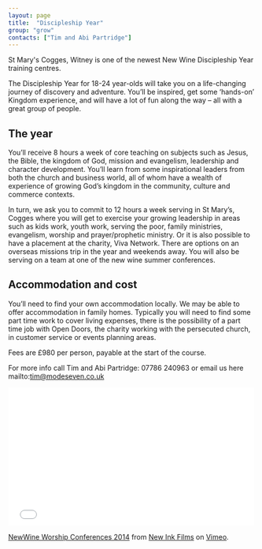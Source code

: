 ```yaml
---
layout: page
title:  "Discipleship Year"
group: "grow"
contacts: ["Tim and Abi Partridge"]
---
```


St Mary's Cogges, Witney is one of the newest New Wine Discipleship Year training centres.

The Discipleship Year for 18-24 year-olds will take you on a life-changing journey of discovery and adventure. You’ll be inspired, get some ‘hands-on’ Kingdom experience, and will have a lot of fun along the way – all with a great group of people.

## The year

You’ll receive 8 hours a week of core teaching on subjects such as Jesus, the Bible, the kingdom of God, mission and evangelism, leadership and character development. You’ll learn from some inspirational leaders from both the church and business world, all of whom have a wealth of experience of growing God’s kingdom in the community, culture and commerce contexts.

In turn, we ask you to commit to 12 hours a week serving in St Mary’s, Cogges where you will get to exercise your growing leadership in areas such as kids work, youth work, serving the poor, family ministries, evangelism, worship and prayer/prophetic ministry. Or it is also possible to have a placement at the charity, Viva Network. There are options on an overseas missions trip in the year and weekends away. You will also be serving on a team at one of the new wine summer conferences.

## Accommodation and cost

You’ll need to find your own accommodation locally. We may be able to offer accommodation in family homes. Typically you will need to find some part time work to cover living expenses, there is the possibility of a part time job with Open Doors, the charity working with the persecuted church, in customer service or events planning areas. 

Fees are £980 per person, payable at the start of the course.

For more info call Tim and Abi Partridge: 07786 240963 or email us here mailto:tim@modeseven.co.uk

<iframe src="//player.vimeo.com/video/83751977" width="500" height="281" frameborder="0" webkitallowfullscreen mozallowfullscreen allowfullscreen></iframe> <p><a href="http://vimeo.com/83751977">NewWine Worship Conferences 2014</a> from <a href="http://vimeo.com/newinkfilms">New Ink Films</a> on <a href="https://vimeo.com">Vimeo</a>.</p>


